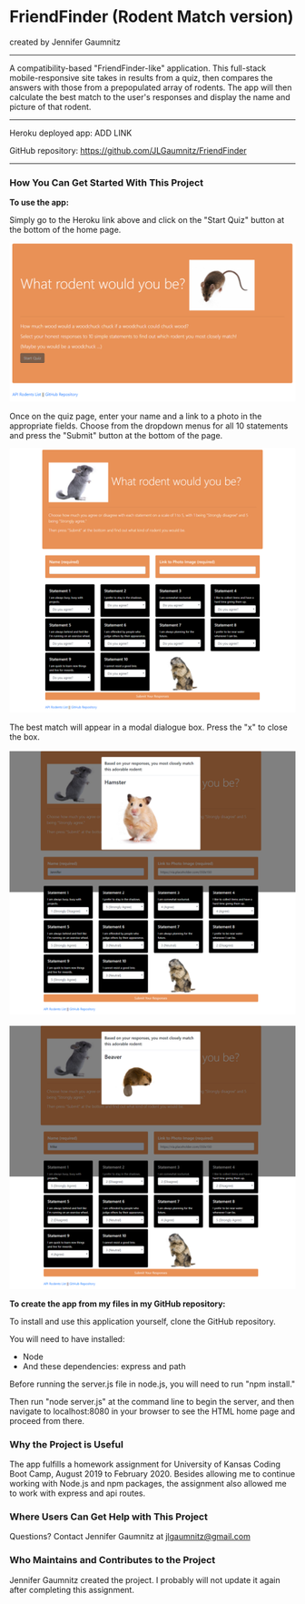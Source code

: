 # FriendFinder (Rodent Match version)
created by Jennifer Gaumnitz
- - - -
A compatibility-based "FriendFinder-like" application. This full-stack mobile-responsive site takes in results from a quiz, then compares the answers with those from a prepopulated array of rodents. The app will then calculate the best match to the user's responses and display the name and picture of that rodent.
- - - -
Heroku deployed app: ADD LINK

GitHub repository: https://github.com/JLGaumnitz/FriendFinder
- - - -
### How You Can Get Started With This Project ###

<strong>To use the app:</strong> 

Simply go to the Heroku link above and click on the "Start Quiz" button at the bottom of the home page.

![Home Page](./images_for_README/Rodent_Quiz_Home_Page.PNG)

Once on the quiz page, enter your name and a link to a photo in the appropriate fields. Choose from the dropdown menus for all 10 statements and press the "Submit" button at the bottom of the page.

![Quiz Page](./images_for_README/Rodent_Quiz_Page.png)

The best match will appear in a modal dialogue box. Press the "x" to close the box.

![Example 1 of Modal with Best Match](./images_for_README/Rodent_Match_Modal_Ex1.png)

![Example 2 of Modal with Best Match](./images_for_README/Rodent_Match_Modal_Ex2.png)

<strong>To create the app from my files in my GitHub repository:</strong> 

To install and use this application yourself, clone the GitHub repository. 

You will need to have installed:

* Node
* And these dependencies: express and path

Before running the server.js file in node.js, you will need to run "npm install." 

Then run "node server.js" at the command line to begin the server, and then navigate to localhost:8080 in your browser to see the HTML home page and proceed from there.

### Why the Project is Useful ###

  The app fulfills a homework assignment for University of Kansas Coding Boot Camp, August 2019 to February 2020. Besides allowing me to continue working with Node.js and npm packages, the assignment also allowed me to work with express and api routes.

### Where Users Can Get Help with This Project ###

  Questions? Contact Jennifer Gaumnitz at jlgaumnitz@gmail.com

### Who Maintains and Contributes to the Project ###

  Jennifer Gaumnitz created the project. I probably will not update it again after completing this assignment. 